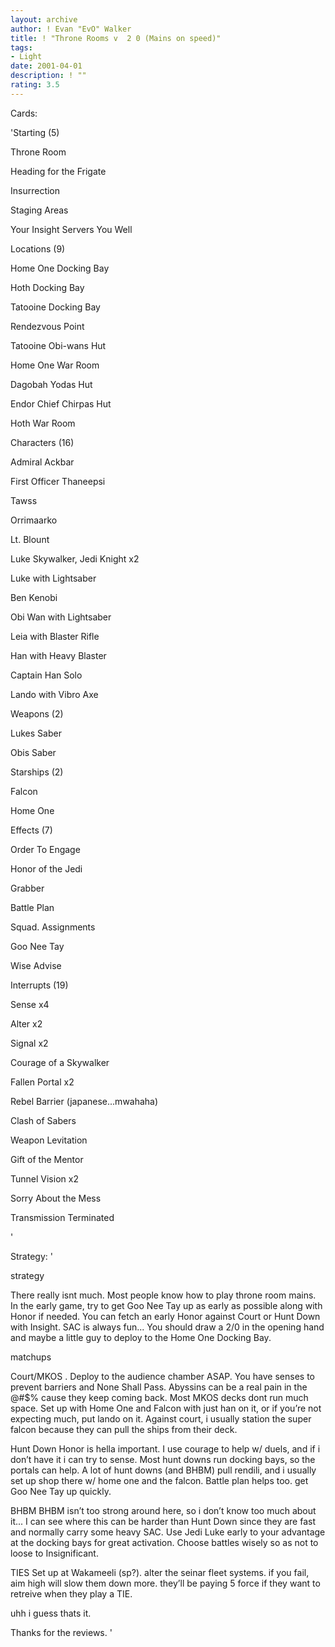 ```yaml
---
layout: archive
author: ! Evan "EvO" Walker
title: ! "Throne Rooms v  2 0 (Mains on speed)"
tags:
- Light
date: 2001-04-01
description: ! ""
rating: 3.5
---
```

Cards: 

'Starting (5)


Throne Room

Heading for the Frigate

Insurrection

Staging Areas

Your Insight Servers You Well


Locations (9)


Home One Docking Bay

Hoth Docking Bay

Tatooine Docking Bay

Rendezvous Point

Tatooine Obi-wans Hut

Home One War Room

Dagobah Yodas Hut

Endor Chief Chirpas Hut

Hoth War Room


Characters (16)

Admiral Ackbar

First Officer Thaneepsi

Tawss

Orrimaarko

Lt. Blount

Luke Skywalker, Jedi Knight x2

Luke with Lightsaber

Ben Kenobi

Obi Wan with Lightsaber

Leia with Blaster Rifle

Han with Heavy Blaster

Captain Han Solo

Lando with Vibro Axe


Weapons (2)

Lukes Saber

Obis Saber


Starships (2)

Falcon

Home One


Effects (7)

Order To Engage

Honor of the Jedi

Grabber

Battle Plan

Squad. Assignments

Goo Nee Tay

Wise Advise


Interrupts (19)

Sense x4

Alter x2

Signal x2

Courage of a Skywalker

Fallen Portal x2

Rebel Barrier (japanese...mwahaha)

Clash of Sabers

Weapon Levitation

Gift of the Mentor

Tunnel Vision x2

Sorry About the Mess

Transmission Terminated


'

Strategy: '

strategy


There really isnt much. Most people know how to play throne room mains. In the early game, try to get Goo Nee Tay up as early as possible along with Honor if needed. You can fetch an early Honor against Court or Hunt Down with Insight. SAC is always fun... You should draw a 2/0 in the opening hand and maybe a little guy to deploy to the Home One Docking Bay. 


matchups


Court/MKOS . Deploy to the audience chamber ASAP. You have senses to prevent barriers and None Shall Pass. Abyssins can be a real pain in the @#$% cause they keep coming back. Most MKOS decks dont run much space. Set up with Home One and Falcon with just han on it, or if you’re not expecting much, put lando on it. Against court, i usually station the super falcon because they can pull the ships from their deck. 


Hunt Down Honor is hella important. I use courage to help w/ duels, and if i don’t have it i can try to sense. Most hunt downs run docking bays, so the portals can help. A lot of hunt downs (and BHBM) pull rendili, and i usually set up shop there w/ home one and the falcon. Battle plan helps too. get Goo Nee Tay up quickly. 


BHBM BHBM isn’t too strong around here, so i don’t know too much about it... I can see where this can be harder than Hunt Down since they are fast and normally carry some heavy SAC. Use Jedi Luke early to your advantage at the docking bays for great activation. Choose battles wisely so as not to loose to Insignificant.


TIES Set up at Wakameeli (sp?). alter the seinar fleet systems. if you fail, aim high will slow them down more. they’ll be paying 5 force if they want to retreive when they play a TIE. 


uhh i guess thats it.

Thanks for the reviews. '